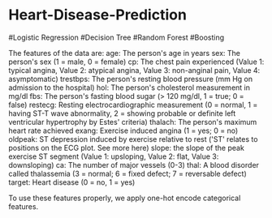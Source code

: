 # Heart-Disease-Prediction
#Logistic Regression  #Decision Tree  #Random Forest  #Boosting

The features of the data are:
    age: The person's age in years 
    sex: The person's sex (1 = male, 0 = female)
    cp: The chest pain experienced (Value 1: typical angina, Value 2: atypical angina, Value 3: non-anginal pain, Value 4: asymptomatic)
    trestbps: The person's resting blood pressure (mm Hg on admission to the hospital)
    hol: The person's cholesterol measurement in mg/dl
    fbs: The person's fasting blood sugar (> 120 mg/dl, 1 = true; 0 = false)
    restecg: Resting electrocardiographic measurement (0 = normal, 1 = having ST-T wave abnormality, 2 = showing probable or definite
          left ventricular hypertrophy by Estes' criteria)
    thalach: The person's maximum heart rate achieved
    exang: Exercise induced angina (1 = yes; 0 = no)
    oldpeak: ST depression induced by exercise relative to rest ('ST' relates to positions on the ECG plot. See more here)
    slope: the slope of the peak exercise ST segment (Value 1: upsloping, Value 2: flat, Value 3: downsloping)
    ca: The number of major vessels (0-3)
    thal: A blood disorder called thalassemia (3 = normal; 6 = fixed defect; 7 = reversable defect)
    target: Heart disease (0 = no, 1 = yes)
    
To use these features properly, we apply one-hot encode categorical features.
